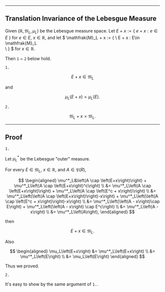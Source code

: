 
---
Translation Invariance of the Lebesgue Measure
---

Given $\left(\mathbb{R}, \mathfrak{M}_L, \mu_L\right)$ be the Lebesgue measure space. Let $E + x:= \{ \ 
    e + x : e \in E
\ \}$ for $e \in E$, $x \in \mathbb{R}$, and let $
\mathfrak{M}_L + x
:= \{ \ 
    E + x : E\in \mathfrak{M}_L    
\ \}
$ for $x \in \mathbb{R}$.

Then `1` ~ `2` below hold.


`1.`

$$
E + x \in \mathfrak{M}_L
$$

and

$$
\mu_L\left(E+x\right)
= \mu_L\left(E\right).
$$

<!-- for $E \in \mathfrak{M}_L$, $x\in\mathbb{R}$. -->


`2.`

$$
\mathfrak{M}_L + x
= \mathfrak{M}_L.
$$


---
Proof
---

`1.`

Let $\mu^*_L$ be the Lebesgue "outer" measure.

For every $E\in \mathfrak{M}_L$, $x \in \mathbb{R}$, and $A\in\mathfrak{P}\left(R\right)$,

$$
\begin{aligned}
\mu^*_L&\left(A \cap \left(E+x\right)\right)
+
\mu^*_L\left(A \cap \left(E+x\right)^c\right) \\
&=
\mu^*_L\left(A \cap \left(E+x\right)\right)
+
\mu^*_L\left(A \cap \left(E^c + x\right)\right) \\
&=
\mu^*_L\left(\left(A \cap \left(E+x\right)\right)-x\right)
+
\mu^*_L\left(\left(A \cap \left(E^c + x\right)\right)-x\right) \\
&=
\mu^*_L\left(\left(A - x\right)\cap E\right)
+
\mu^*_L\left(\left(A - x\right) \cap E^c\right) \\
&=
\mu^*_L\left(A - x\right) \\
&=
\mu^*_L\left(A\right),
\end{aligned}
$$

then

$$
E + x \in \mathfrak{M}_L.
$$

Also

$$
\begin{aligned}
\mu_L\left(E+x\right)
&=
\mu^*_L\left(E+x\right) \\
&=
\mu^*_L\left(E\right) \\
&=
\mu_L\left(E\right) 
\end{aligned}
$$

Thus we proved.

`2.`

It's easy to show by the same argument of `1.`.

